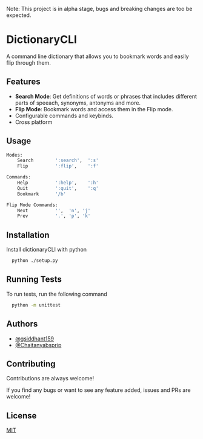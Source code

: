 Note: This project is in alpha stage, bugs and breaking changes are too be expected.
# DictionaryCLI

A command line dictionary that allows you to bookmark words and easily flip
through them.

## Features

- **Search Mode**: Get definitions of words or phrases that includes different
parts of speeach, synonyms, antonyms and more.
- **Flip Mode**: Bookmark words and access them in the Flip mode.
- Configurable commands and keybinds.
- Cross platform
## Usage

```bash
Modes:
    Search        ':search',  ':s'
    Flip          ':flip',    ':f'

Commands:
    Help          ':help',    ':h'
    Quit          ':quit',    ':q'
    Bookmark      '/b'

Flip Mode Commands:
    Next          '',  'n', 'j'
    Prev          '.', 'p', 'k'    
```

  
## Installation 

Install dictionaryCLI with python

```bash 
  python ./setup.py
```
    
## Running Tests

To run tests, run the following command

```bash
  python -m unittest
```

  
## Authors

- [@gsiddhant159](https://www.github.com/gsiddhant159)
- [@Chaitanyabsprip](https://www.github.com/Chaitanyabsprip)

  
## Contributing

Contributions are always welcome!

If you find any bugs or want to see any feature added, issues and PRs are
welcome!
  
## License

[MIT](https://choosealicense.com/licenses/mit/)

  

